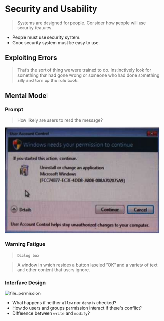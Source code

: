 # Security and Usability
> Systems are designed for people. Consider how people will use security features.

* People must use security system.
* Good security system must be easy to use.

## Exploiting Errors
> That’s the sort of thing we were trained to do. Instinctively look for something that had gone wrong or someone who had done something silly and torn up the rule book.

## Mental Model
### Prompt
> How likely are users to read the message?

![windows_vista](images/widows_vista.png)

### Warning Fatigue
> `Dialog box`

> A window in which resides a button labeled ”OK” and a variety of text and other content that users ignore.

### Interface Design
![file_permission]()

* What happens if neither `allow` nor `deny` is checked?
* How do users and groups permission interact if there's conflict?
* Difference between `write` and `modify`?